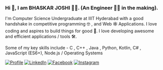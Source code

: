 ### Hi 👋, I am BHASKAR JOSHI 👨‍💻. (An Engineer 👨‍🎓 in the making).

I'm Computer Science Undergraduate at IIIT Hyderabad with a good handshake in competitive programming 🤓 ,  and Web 🕸 Applications. I love coding and aspires to build things for good 🚀. I love developing awesome and efficient applications / tools 🛠. 


Some of my key skills include - C , C++ , Java , Python, Kotlin, C# , JavaScript (ES6+), Node.js / Operating Systems

[![Profile](https://img.shields.io/badge/Website-red.svg?style=for-the-badge&logo=google-chrome&logoColor=white)](https://github.com/BhaskarJoshi-01)
[![LinkedIn](https://img.shields.io/badge/LinkedIn-blue.svg?style=for-the-badge&logo=linkedin)](https://www.linkedin.com/in/bhaskar-joshi-968a591a4/)
[![Facebook](https://img.shields.io/badge/facebook-blue.svg?style=for-the-badge&logo=facebook&logoColor=white)](https://www.facebook.com/bhaskar.joshi.1426/)
[![Instagram](https://img.shields.io/badge/Instagram-red.svg?style=for-the-badge&logo=instagram&logoColor=white)](https://www.instagram.com/joshi_.bhaskar/)

